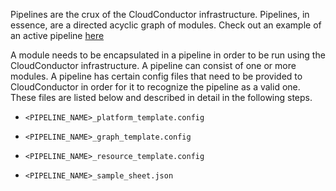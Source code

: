 Pipelines are the crux of the CloudConductor infrastructure. Pipelines, in essence, are a directed acyclic graph of modules. Check out an example of an active pipeline [here](https://github.com/DevangThakkar/dockerized_scripts/blob/master/example_scripts/CNV_Pipeline.svg)

A module needs to be encapsulated in a pipeline in order to be run using the CloudConductor infrastructure. A pipeline can consist of one or more modules. A pipeline has certain config files that need to be provided to CloudConductor in order for it to recognize the pipeline as a valid one. These files are listed below and described in detail in the following steps.

* `<PIPELINE_NAME>_platform_template.config`

* `<PIPELINE_NAME>_graph_template.config`

* `<PIPELINE_NAME>_resource_template.config`

* `<PIPELINE_NAME>_sample_sheet.json`
